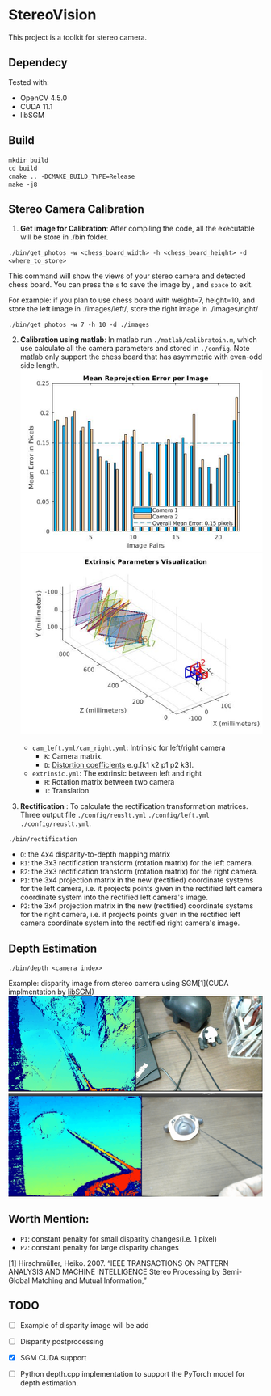 # StereoVision

This project is a toolkit for stereo camera.

## Dependecy
Tested with:
- OpenCV 4.5.0
- CUDA 11.1
- libSGM


## Build
```
mkdir build
cd build
cmake .. -DCMAKE_BUILD_TYPE=Release
make -j8
```
## Stereo Camera Calibration
1. **Get image for Calibration**: After compiling the code, all the executable will be store in ./bin folder. 
```
./bin/get_photos -w <chess_board_width> -h <chess_board_height> -d <where_to_store>
```
This command will show the views of your stereo camera and detected chess board. You can press the `s` to save the image by , and `space` to exit.

For example: if you plan to use chess board with weight=7, height=10, and store the left image in ./images/left/, store the right image in ./images/right/
```
./bin/get_photos -w 7 -h 10 -d ./images
```
2. **Calibration using matlab**: In matlab run `./matlab/calibratoin.m`, which use calculate  all the camera parameters and stored in `./config`. Note matlab only support the chess board that has asymmetric with even-odd side length.
   ![image](./images/MeanReprojectionError.jpg)
   ![image](./images/ExtrinsicParameterVisualization.jpg)

   - `cam_left.yml/cam_right.yml`: Intrinsic for left/right camera
      - `K`: Camera matrix.
      - `D`: [Distortion coefficients](https://docs.opencv.org/master/dc/dbb/tutorial_py_calibration.html) e.g.[k1 k2 p1 p2 k3].
   - `extrinsic.yml`: The extrinsic between left and right
      - `R`: Rotation matrix between two camera
      - `T`: Translation

3. **Rectification** :
To calculate the rectification transformation matrices. Three output file `./config/reuslt.yml` `./config/left.yml` `./config/reuslt.yml`.
```
./bin/rectification
```
- `Q`: the 4x4 disparity-to-depth mapping matrix
- `R1`:	the 3x3 rectification transform (rotation matrix) for the left camera. 
- `R2`:	the 3x3 rectification transform (rotation matrix) for the right camera. 
- `P1`: the 3x4 projection matrix in the new (rectified) coordinate systems for the left camera, i.e. it projects points given in the rectified left camera coordinate system into the rectified left camera's image.
- `P2`:	the 3x4 projection matrix in the new (rectified) coordinate systems for the right camera, i.e. it projects points given in the rectified left camera coordinate system into the rectified right camera's image.

## Depth Estimation
```
./bin/depth <camera index>
```
Example: disparity image from stereo camera using SGM[1](CUDA implmentation by [libSGM](https://github.com/fixstars/libSGM))
![image](./images/SGM_example.png)
![image](./images/SGM_example1.png)

## Worth Mention:
- `P1`: constant penalty for small disparity changes(i.e. 1 pixel)
- `P2`: constant penalty for large disparity changes


[1] Hirschmüller, Heiko. 2007. “IEEE TRANSACTIONS ON PATTERN ANALYSIS AND MACHINE INTELLIGENCE Stereo Processing by Semi-Global Matching and Mutual Information,”

## TODO
- [ ] Example of disparity image will be add
- [ ] Disparity postprocessing
- [x] SGM CUDA support
- [ ] Python depth.cpp implementation to support the PyTorch model for depth estimation.





